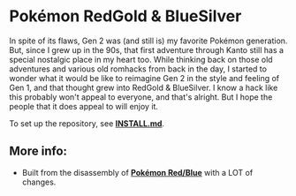 # Pokémon RedGold & BlueSilver

In spite of its flaws, Gen 2 was (and still is) my favorite Pokémon generation. But, since I grew up in the 90s, that first adventure through Kanto still has a special nostalgic place in my heart too. While thinking back on those old adventures and various old romhacks from back in the day, I started to wonder what it would be like to reimagine Gen 2 in the style and feeling of Gen 1, and that thought grew into RedGold & BlueSilver. I know a hack like this probably won't appeal to everyone, and that's alright. But I hope the people that it does appeal to will enjoy it.

To set up the repository, see [**INSTALL.md**](INSTALL.md).


## More info:

- Built from the disassembly of [**Pokémon Red/Blue**][pokered] with a LOT of changes.

[pokered]: https://github.com/pret/pokered
